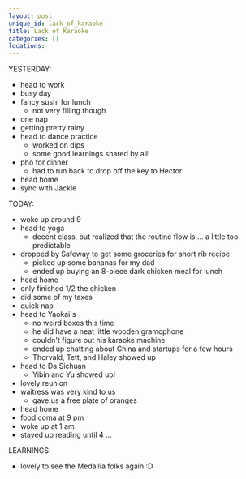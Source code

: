 ```yaml
---
layout: post
unique_id: lack_of_karaoke
title: Lack of Karaoke
categories: []
locations: 
---
```


YESTERDAY:
* head to work
* busy day
* fancy sushi for lunch
  * not very filling though
* one nap
* getting pretty rainy
* head to dance practice
  * worked on dips
  * some good learnings shared by all!
* pho for dinner
  * had to run back to drop off the key to Hector
* head home
* sync with Jackie

TODAY:
* woke up around 9
* head to yoga
  * decent class, but realized that the routine flow is ... a little too predictable
* dropped by Safeway to get some groceries for short rib recipe
  * picked up some bananas for my dad
  * ended up buying an 8-piece dark chicken meal for lunch
* head home
* only finished 1/2 the chicken
* did some of my taxes
* quick nap
* head to Yaokai's
  * no weird boxes this time
  * he did have a neat little wooden gramophone
  * couldn't figure out his karaoke machine
  * ended up chatting about China and startups for a few hours
  * Thorvald, Tett, and Haley showed up
* head to Da Sichuan
  * Yibin and Yu showed up!
* lovely reunion
* waitress was very kind to us
  * gave us a free plate of oranges
* head home
* food coma at 9 pm
* woke up at 1 am
* stayed up reading until 4 ...

LEARNINGS:
* lovely to see the Medallia folks again :D
